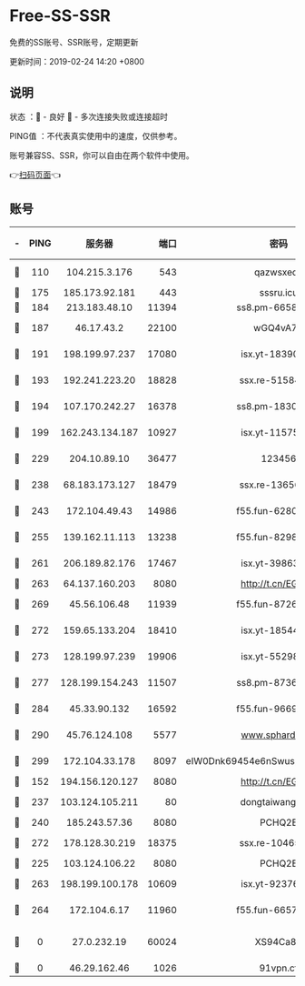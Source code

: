 # Free-SS-SSR

免费的SS账号、SSR账号，定期更新

更新时间：2019-02-24 14:20 +0800

## 说明

状态     ：🙂 - 良好 🙁 - 多次连接失败或连接超时

PING值   ：不代表真实使用中的速度，仅供参考。

账号兼容SS、SSR，你可以自由在两个软件中使用。

👉[扫码页面](https://liesauer.github.io/free-ss-ssr.github.io/)👈

## 账号

|-|PING|服务器|端口|密码|加密方式|区域|
|:----:|:----:|:-----:|-----:|:----:|:----:|:----:|
|🙂|110|104.215.3.176|543|qazwsxedc|aes-256-gcm|JP|
|🙂|175|185.173.92.181|443|sssru.icu|rc4-md5|RU|
|🙂|184|213.183.48.10|11394|ss8.pm-66583704|rc4-md5|RU|
|🙂|187|46.17.43.2|22100|wGQ4vA7D|aes-256-gcm|RU|
|🙂|191|198.199.97.237|17080|isx.yt-18390147|aes-256-cfb|US|
|🙂|193|192.241.223.20|18828|ssx.re-51584753|aes-256-cfb|US|
|🙂|194|107.170.242.27|16378|ss8.pm-18305798|aes-256-cfb|US|
|🙂|199|162.243.134.187|10927|isx.yt-11575973|aes-256-cfb|US|
|🙂|229|204.10.89.10|36477|123456|aes-256-cfb|US|
|🙂|238|68.183.173.127|18479|ssx.re-13656982|aes-256-cfb|US|
|🙂|243|172.104.49.43|14986|f55.fun-62809242|aes-256-cfb|SG|
|🙂|255|139.162.11.113|13238|f55.fun-82987043|aes-256-cfb|SG|
|🙂|261|206.189.82.176|17467|isx.yt-39863046|aes-256-cfb|SG|
|🙂|263|64.137.160.203|8080|http://t.cn/EGJIyrl|rc4-md5|CA|
|🙂|269|45.56.106.48|11939|f55.fun-87263738|aes-256-cfb|US|
|🙂|272|159.65.133.204|18410|isx.yt-18544574|aes-256-cfb|SG|
|🙂|273|128.199.97.239|19906|isx.yt-55298055|aes-256-cfb|SG|
|🙂|277|128.199.154.243|11507|ss8.pm-87365089|aes-256-cfb|SG|
|🙂|284|45.33.90.132|16592|f55.fun-96694755|aes-256-cfb|US|
|🙂|290|45.76.124.108|5577|www.sphard.com|aes-256-cfb|AU|
|🙂|299|172.104.33.178|8097|eIW0Dnk69454e6nSwuspv9DmS201tQ0D|aes-256-cfb|SG|
|🙂|152|194.156.120.127|8080|http://t.cn/EGJIyrl|rc4-md5|RU|
|🙂|237|103.124.105.211|80|dongtaiwang.com|aes-256-cfb|US|
|🙂|240|185.243.57.36|8080|PCHQ2E|rc4-md5|US|
|🙂|272|178.128.30.219|18375|ssx.re-10465888|aes-256-cfb|SG|
|🙁|225|103.124.106.22|8080|PCHQ2E|rc4-md5|US|
|🙁|263|198.199.100.178|10609|isx.yt-92376934|aes-256-cfb|US|
|🙁|264|172.104.6.17|11960|f55.fun-66579166|aes-256-cfb|US|
|🙁|0|27.0.232.19|60024|XS94Ca8K|xchacha20-ietf-poly1305|HK|
|🙁|0|46.29.162.46|1026|91vpn.cf|rc4-md5|RU|

